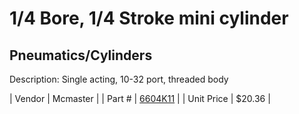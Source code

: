 # 1/4 Bore, 1/4 Stroke mini cylinder
## Pneumatics/Cylinders
Description: 	Single acting, 10-32 port, threaded body 

| Vendor | Mcmaster | 
| Part # | [6604K11](http://www.mcmaster.com/) | 
| Unit Price | $20.36 | 
